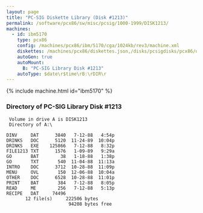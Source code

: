 ```yaml
---
layout: page
title: "PC-SIG Diskette Library (Disk #1213)"
permalink: /software/pcx86/sw/misc/pcsig/1000-1999/DISK1213/
machines:
  - id: ibm5170
    type: pcx86
    config: /machines/pcx86/ibm/5170/cga/1024kb/rev3/machine.xml
    diskettes: /machines/pcx86/diskettes.json,/disks/pcsigdisks/pcx86/diskettes.json
    autoGen: true
    autoMount:
      B: "PC-SIG Library Disk #1213"
    autoType: $date\r$time\rB:\rDIR\r
---
```


{% include machine.html id="ibm5170" %}

### Directory of PC-SIG Library Disk #1213

     Volume in drive A is DISK1213
     Directory of A:\

    DINV     DAT      3840   7-12-88   4:54p
    DRINKS   DOC      5120  11-24-89  10:04p
    DRINKS   EXE    125866   7-12-88   8:32p
    FILE1213 TXT      1576   1-09-89   9:29a
    GO       BAT        38   1-18-88   1:38p
    GO       TXT       540  11-04-88  11:13a
    INTRO    DOC      3712  10-28-88  11:09p
    MENU     OVL       150  12-06-88  10:04a
    OTHER    DOC      6528  10-28-88  11:01p
    PRINT    BAT       384   7-12-88   8:05p
    READ     ME        256   7-12-88   5:13p
    RECIPE   DAT     74496
           12 file(s)     222506 bytes
                           94208 bytes free
